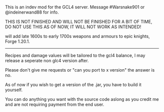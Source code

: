 This is an indev mod for the GCL4 server. Message #Warsnake901 or @indeinerwand88 for info.

THIS IS NOT FINISHED AND WILL NOT BE FINISHED FOR A BIT OF TIME, DO NOT USE THIS AS OF NOW, IT WILL NOT WORK AS INTENDED!

will add late 1600s to early 1700s weapons and armours to epic knights, Forge 1.20.1.

------------------------------------------------------------------

Recipes and damage values will be tailored to the gcl4 balance, I may release a seperate non glc4 version after. 

Please don't give me requests or "can you port to x version" the answer is no.

As of now if you wish to get a version of the .jar, you have to build it yourself.

You can do anything you want with the source code aslong as you credit me and are not requiring payment from the end user.
